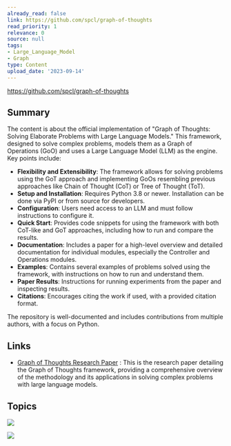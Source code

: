```yaml
---
already_read: false
link: https://github.com/spcl/graph-of-thoughts
read_priority: 1
relevance: 0
source: null
tags:
- Large_Language_Model
- Graph
type: Content
upload_date: '2023-09-14'
---
```


https://github.com/spcl/graph-of-thoughts
## Summary

The content is about the official implementation of "Graph of Thoughts: Solving Elaborate Problems with Large Language Models." This framework, designed to solve complex problems, models them as a Graph of Operations (GoO) and uses a Large Language Model (LLM) as the engine. Key points include:

- **Flexibility and Extensibility**: The framework allows for solving problems using the GoT approach and implementing GoOs resembling previous approaches like Chain of Thought (CoT) or Tree of Thought (ToT).
- **Setup and Installation**: Requires Python 3.8 or newer. Installation can be done via PyPI or from source for developers.
- **Configuration**: Users need access to an LLM and must follow instructions to configure it.
- **Quick Start**: Provides code snippets for using the framework with both CoT-like and GoT approaches, including how to run and compare the results.
- **Documentation**: Includes a paper for a high-level overview and detailed documentation for individual modules, especially the Controller and Operations modules.
- **Examples**: Contains several examples of problems solved using the framework, with instructions on how to run and understand them.
- **Paper Results**: Instructions for running experiments from the paper and inspecting results.
- **Citations**: Encourages citing the work if used, with a provided citation format.

The repository is well-documented and includes contributions from multiple authors, with a focus on Python.
## Links

- [Graph of Thoughts Research Paper](https://arxiv.org/pdf/2308.09687.pdf) : This is the research paper detailing the Graph of Thoughts framework, providing a comprehensive overview of the methodology and its applications in solving complex problems with large language models.

## Topics

![](topics/Concept/Graph%20of%20Thoughts%20GoT)

![](topics/Concept/Graph%20of%20Operations)